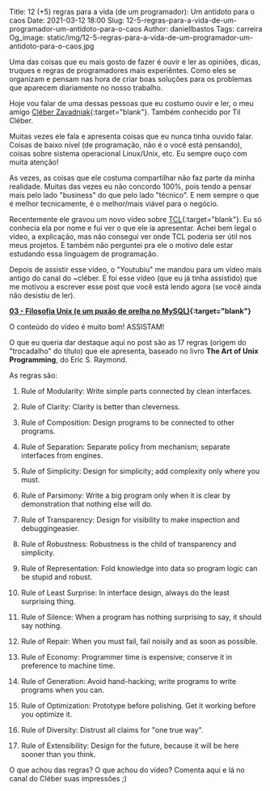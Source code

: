 Title: 12 (+5) regras para a vida (de um programador): Um antídoto para o caos
Date: 2021-03-12 18:00
Slug: 12-5-regras-para-a-vida-de-um-programador-um-antidoto-para-o-caos
Author: daniellbastos
Tags: carreira
Og_image: static/img/12-5-regras-para-a-vida-de-um-programador-um-antidoto-para-o-caos.jpg


Uma das coisas que eu mais gosto de fazer é ouvir e ler as opiniões, dicas, truques e regras de programadores
mais experiêntes. Como eles se organizam e pensam nas hora de criar boas soluções para os problemas que
aparecem diariamente no nosso trabalho.

Hoje vou falar de uma dessas pessoas que eu costumo ouvir e ler, o meu amigo [Cléber Zavadniak][0]{:target="blank"}. Também conhecido
por Til Cléber.

Muitas vezes ele fala e apresenta coisas que eu nunca tinha ouvido falar. Coisas de baixo nível (de programação,
não é o você está pensando), coisas sobre sistema operacional Linux/Unix, etc. Eu sempre ouço com muita atenção!

As vezes, as coisas que ele costuma compartilhar não faz parte da minha realidade. Muitas das vezes eu não
concordo 100%, pois tendo a pensar mais pelo lado "business" do que pelo lado "técnico". E nem sempre o que é
melhor tecnicamente, é o melhor/mais viável para o negócio.

Recentemente ele gravou um novo vídeo sobre [TCL][1]{:target="blank"}. Eu só conhecia ela por nome e fui
ver o que ele ia apresentar. Achei bem legal o vídeo, a explicação, mas não consegui ver onde TCL poderia ser
útil nos meus projetos. E também não perguntei pra ele o motivo dele estar estudando essa linguagem de
programação.

Depois de assistir esse vídeo, o "Youtubiu" me mandou para um vídeo mais antigo do canal do ~cléber. E foi esse
vídeo (que eu já tinha assistido) que me motivou a escrever esse post que você está lendo agora (se você ainda
não desistiu de ler).

**[03 - Filosofia Unix (e um puxão de orelha no MySQL)][2]{:target="blank"}**

O conteúdo do vídeo é muito bom! ASSISTAM!

O que eu queria dar destaque aqui no post são as 17 regras (origem do "trocadalho" do título) que ele
apresenta, baseado no livro **The Art of Unix Programming**, do Eric S. Raymond.

As regras são:

1. Rule of Modularity: Write simple parts connected by clean interfaces.

2. Rule of Clarity: Clarity is better than cleverness.

3. Rule of Composition: Design programs to be connected to other programs.

4. Rule of Separation: Separate policy from mechanism; separate interfaces from engines.

5. Rule of Simplicity: Design for simplicity; add complexity only where you must.

6. Rule of Parsimony: Write a big program only when it is clear by demonstration that nothing else will do.

7. Rule of Transparency: Design for visibility to make inspection and debuggingeasier.

8. Rule of Robustness: Robustness is the child of transparency and simplicity.

9. Rule of Representation: Fold knowledge into data so program logic can be stupid and robust.

10. Rule of Least Surprise: In interface design, always do the least surprising thing.

11. Rule of Silence: When a program has nothing surprising to say, it should say nothing.

12. Rule of Repair: When you must fail, fail noisily and as soon as possible.

13. Rule of Economy: Programmer time is expensive; conserve it in preference to machine time.

14. Rule of Generation: Avoid hand-hacking; write programs to write programs when you can.

15. Rule of Optimization: Prototype before polishing. Get it working before you optimize it.

16. Rule of Diversity: Distrust all claims for "one true way".

17. Rule of Extensibility: Design for the future, because it will be here sooner than you think.


O que achou das regras? O que achou do vídeo? Comenta aqui e lá no canal do Cléber suas impressões ;)

[0]: https://website.cleber.solutions/
[1]: https://www.youtube.com/watch?v=U9yq7pUV2CU
[2]: https://www.youtube.com/watch?v=4yxPz4xet5o
